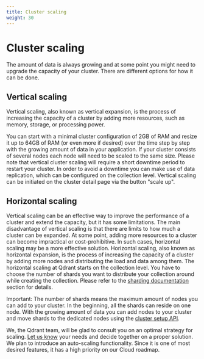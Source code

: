 ```yaml
---
title: Cluster scaling
weight: 30
---
```


# Cluster scaling

The amount of data is always growing and at some point you might need to upgrade the capacity of your cluster.
There are different options for how it can be done.

## Vertical scaling

Vertical scaling, also known as vertical expansion, is the process of increasing the capacity of a cluster by adding more resources, such as memory, storage, or processing power.

You can start with a minimal cluster configuration of 2GB of RAM and resize it up to 64GB of RAM (or even more if desired) over the time step by step with the growing amount of data in your application.
If your cluster consists of several nodes each node will need to be scaled to the same size.
Please note that vertical cluster scaling will require a short downtime period to restart your cluster.
In order to avoid a downtime you can make use of data replication, which can be configured on the collection level.
Vertical scaling can be initiated on the cluster detail page via the button "scale up".

## Horizontal scaling

Vertical scaling can be an effective way to improve the performance of a cluster and extend the capacity, but it has some limitations.
The main disadvantage of vertical scaling is that there are limits to how much a cluster can be expanded.
At some point, adding more resources to a cluster can become impractical or cost-prohibitive.
In such cases, horizontal scaling may be a more effective solution.
Horizontal scaling, also known as horizontal expansion, is the process of increasing the capacity of a cluster by adding more nodes and distributing the load and data among them. 
The horizontal scaling at Qdrant starts on the collection level.
You have to choose the number of shards you want to distribute your collection around while creating the collection.
Please refer to the [sharding documentation](../../guides/distributed_deployment/#sharding) section for details.


Important: The number of shards means the maximum amount of nodes you can add to your cluster. In the beginning, all the shards can reside on one node.
With the growing amount of data you can add nodes to your cluster and move shards to the dedicated nodes using the [cluster setup API](../../guides/distributed_deployment/#cluster-scaling). 

We, the Qdrant team, will be glad to consult you on an optimal strategy for scaling.
[Let us know](mailto:cloud@qdrant.io) your needs and decide together on a proper solution. We plan to introduce an auto-scaling functionality. Since it is one of most desired features, it has a high priority on our Cloud roadmap.
